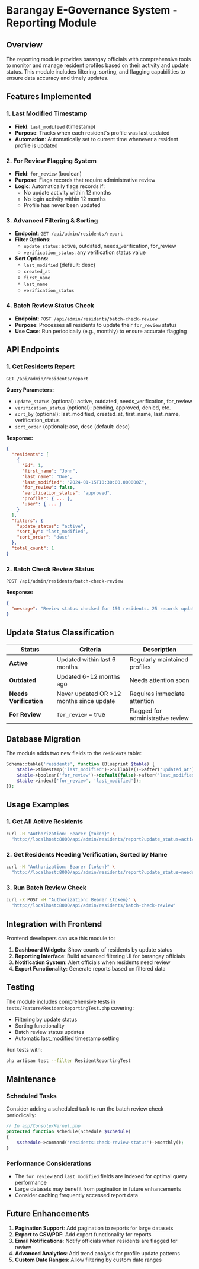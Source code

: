 # Barangay E-Governance System - Reporting Module

## Overview
The reporting module provides barangay officials with comprehensive tools to monitor and manage resident profiles based on their activity and update status. This module includes filtering, sorting, and flagging capabilities to ensure data accuracy and timely updates.

## Features Implemented

### 1. Last Modified Timestamp
- **Field**: `last_modified` (timestamp)
- **Purpose**: Tracks when each resident's profile was last updated
- **Automation**: Automatically set to current time whenever a resident profile is updated

### 2. For Review Flagging System
- **Field**: `for_review` (boolean)
- **Purpose**: Flags records that require administrative review
- **Logic**: Automatically flags records if:
  - No update activity within 12 months
  - No login activity within 12 months
  - Profile has never been updated

### 3. Advanced Filtering & Sorting
- **Endpoint**: `GET /api/admin/residents/report`
- **Filter Options**:
  - `update_status`: active, outdated, needs_verification, for_review
  - `verification_status`: any verification status value
- **Sort Options**:
  - `last_modified` (default: desc)
  - `created_at`
  - `first_name`
  - `last_name`
  - `verification_status`

### 4. Batch Review Status Check
- **Endpoint**: `POST /api/admin/residents/batch-check-review`
- **Purpose**: Processes all residents to update their `for_review` status
- **Use Case**: Run periodically (e.g., monthly) to ensure accurate flagging

## API Endpoints

### 1. Get Residents Report
```http
GET /api/admin/residents/report
```

**Query Parameters:**
- `update_status` (optional): active, outdated, needs_verification, for_review
- `verification_status` (optional): pending, approved, denied, etc.
- `sort_by` (optional): last_modified, created_at, first_name, last_name, verification_status
- `sort_order` (optional): asc, desc (default: desc)

**Response:**
```json
{
  "residents": [
    {
      "id": 1,
      "first_name": "John",
      "last_name": "Doe",
      "last_modified": "2024-01-15T10:30:00.000000Z",
      "for_review": false,
      "verification_status": "approved",
      "profile": { ... },
      "user": { ... }
    }
  ],
  "filters": {
    "update_status": "active",
    "sort_by": "last_modified",
    "sort_order": "desc"
  },
  "total_count": 1
}
```

### 2. Batch Check Review Status
```http
POST /api/admin/residents/batch-check-review
```

**Response:**
```json
{
  "message": "Review status checked for 150 residents. 25 records updated."
}
```

## Update Status Classification

| Status | Criteria | Description |
|--------|----------|-------------|
| **Active** | Updated within last 6 months | Regularly maintained profiles |
| **Outdated** | Updated 6-12 months ago | Needs attention soon |
| **Needs Verification** | Never updated OR >12 months since update | Requires immediate attention |
| **For Review** | `for_review` = true | Flagged for administrative review |

## Database Migration

The module adds two new fields to the `residents` table:

```php
Schema::table('residents', function (Blueprint $table) {
    $table->timestamp('last_modified')->nullable()->after('updated_at');
    $table->boolean('for_review')->default(false)->after('last_modified');
    $table->index(['for_review', 'last_modified']);
});
```

## Usage Examples

### 1. Get All Active Residents
```bash
curl -H "Authorization: Bearer {token}" \
  "http://localhost:8000/api/admin/residents/report?update_status=active"
```

### 2. Get Residents Needing Verification, Sorted by Name
```bash
curl -H "Authorization: Bearer {token}" \
  "http://localhost:8000/api/admin/residents/report?update_status=needs_verification&sort_by=last_name&sort_order=asc"
```

### 3. Run Batch Review Check
```bash
curl -X POST -H "Authorization: Bearer {token}" \
  "http://localhost:8000/api/admin/residents/batch-check-review"
```

## Integration with Frontend

Frontend developers can use this module to:

1. **Dashboard Widgets**: Show counts of residents by update status
2. **Reporting Interface**: Build advanced filtering UI for barangay officials
3. **Notification System**: Alert officials when residents need review
4. **Export Functionality**: Generate reports based on filtered data

## Testing

The module includes comprehensive tests in `tests/Feature/ResidentReportingTest.php` covering:
- Filtering by update status
- Sorting functionality
- Batch review status updates
- Automatic last_modified timestamp setting

Run tests with:
```bash
php artisan test --filter ResidentReportingTest
```

## Maintenance

### Scheduled Tasks
Consider adding a scheduled task to run the batch review check periodically:

```php
// In app/Console/Kernel.php
protected function schedule(Schedule $schedule)
{
    $schedule->command('residents:check-review-status')->monthly();
}
```

### Performance Considerations
- The `for_review` and `last_modified` fields are indexed for optimal query performance
- Large datasets may benefit from pagination in future enhancements
- Consider caching frequently accessed report data

## Future Enhancements

1. **Pagination Support**: Add pagination to reports for large datasets
2. **Export to CSV/PDF**: Add export functionality for reports
3. **Email Notifications**: Notify officials when residents are flagged for review
4. **Advanced Analytics**: Add trend analysis for profile update patterns
5. **Custom Date Ranges**: Allow filtering by custom date ranges
